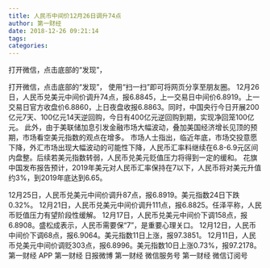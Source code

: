 ```yaml
---
title: 人民币中间价12月26日调升74点
author: 第一财经
date: 2018-12-26 09:21:14
tags: 
categories: 
---
```

打开微信，点击底部的“发现”，
<!-- more -->
打开微信，点击底部的“发现”，
使用“扫一扫”即可将网页分享至朋友圈。
12月26日，人民币兑美元中间价调升74点，报6.8845，上一交易日中间价6.8919。上一交易日官方收盘价6.8860，上日夜盘收报6.8863。同时，中国央行今日开展200亿元7天、100亿元14天逆回购，今日有400亿元逆回购到期，实现净回笼100亿元。
此外，由于美联储加息引发金融市场大幅波动，叠加美国经济增长见顶的预期，市场看空美元指数的观点在增多。
市场人士指出，临近年底，市场交投意愿下降，外汇市场出现大幅波动的可能性下降，人民币汇率料继续在6.8-6.9元区间内盘整。后续若美元指数转弱，人民币兑美元贬值压力将得到一定的缓和。
花旗中国发布报告预计，2019年美元对人民币汇率保持在7以下，人民币将对美元升值约3%，到2019年底达到6.65。
 
 
12月25日，人民币兑美元中间价调升87点，报6.8919。美元指数24日下跌0.32%。
12月21日，人民币兑美元中间价调升111点，报6.8825。任泽平称，人民币贬值压力有望阶段性缓解。
12月17日，人民币兑美元中间价下调158点，报6.8908。盛松成表示，人民币需要保“7”，是重要心理关口。
12月12日，人民币中间价下调68点，报6.9064。美元指数11日上涨，报97.3851。
12月11日，人民币兑美元中间价调贬303点，报6.8996。美元指数10日上涨0.73%，报97.2178。
第一财经
APP
第一财经
日报微博
第一财经
微信服务号
第一财经
微信订阅号
